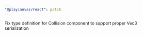 ```yaml
---
"@playcanvas/react": patch
---
```


Fix type definition for Collision component to support proper Vec3 serialization
